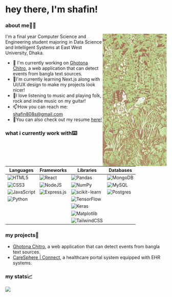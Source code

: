 # hey there, I'm shafin!






### about me👨‍💻

<div align="left">
<img align="right" src="album.jpg" width ="200" />
<p>I'm a final year Computer Science and Engineering student majoring in Data Science and Intelligent Systems at East West University, Dhaka.</p>
<ul>
  <li>🔭 I'm currently working on <a href="https://github.com/shafin-r/ghotona-chitro">Ghotona Chitro</a>, a web application that can detect events from bangla text sources.</li>
  <li>🌱I'm currently learning Next.js along with UI/UX design to make my projects look nicer!</li>
  <li>🎸I love listening to music and playing folk, rock and indie music on my guitar!</li>
  <li>📫How you can reach me: <a href="mailto:shafin808s@gmail.com">shafin808s@gmail.com</a></li>
  <li>📄You can also check out my resume <a href="https://github.com/shafin-r/resume-cv">here!</a></li>
</ul>
</div>

### what i currently work with⌨️

| Languages                                                                                                                    | Frameworks                                                                                                                | Libraries                                                                                                                       | Databases                                                                                                            |
| ---------------------------------------------------------------------------------------------------------------------------- | ------------------------------------------------------------------------------------------------------------------------- | ------------------------------------------------------------------------------------------------------------------------------- | -------------------------------------------------------------------------------------------------------------------- |
| ![HTML5](https://img.shields.io/badge/html5-%23E34F26.svg?style=for-the-badge&logo=html5&logoColor=white)                    | ![React](https://img.shields.io/badge/react-%2320232a.svg?style=for-the-badge&logo=react&logoColor=%2361DAFB)             | ![Pandas](https://img.shields.io/badge/pandas-%23150458.svg?style=for-the-badge&logo=pandas&logoColor=white)                    | ![MongoDB](https://img.shields.io/badge/MongoDB-%234ea94b.svg?style=for-the-badge&logo=mongodb&logoColor=white)      |
| ![CSS3](https://img.shields.io/badge/css3-%231572B6.svg?style=for-the-badge&logo=css3&logoColor=white)                       | ![NodeJS](https://img.shields.io/badge/node.js-6DA55F?style=for-the-badge&logo=node.js&logoColor=white)                   | ![NumPy](https://img.shields.io/badge/numpy-%23013243.svg?style=for-the-badge&logo=numpy&logoColor=white)                       | ![MySQL](https://img.shields.io/badge/mysql-4479A1.svg?style=for-the-badge&logo=mysql&logoColor=white)               |
| ![JavaScript](https://img.shields.io/badge/javascript-%23323330.svg?style=for-the-badge&logo=javascript&logoColor=%23F7DF1E) | ![Express.js](https://img.shields.io/badge/express.js-%23404d59.svg?style=for-the-badge&logo=express&logoColor=%2361DAFB) | ![scikit-learn](https://img.shields.io/badge/scikit--learn-%23F7931E.svg?style=for-the-badge&logo=scikit-learn&logoColor=white) | ![Postgres](https://img.shields.io/badge/postgres-%23316192.svg?style=for-the-badge&logo=postgresql&logoColor=white) |
| ![Python](https://img.shields.io/badge/python-3670A0?style=for-the-badge&logo=python&logoColor=ffdd54)                       |                                                                                                                           | ![TensorFlow](https://img.shields.io/badge/TensorFlow-%23FF6F00.svg?style=for-the-badge&logo=TensorFlow&logoColor=white)        |
|                                                                                                                              |                                                                                                                           | ![Keras](https://img.shields.io/badge/Keras-%23D00000.svg?style=for-the-badge&logo=Keras&logoColor=white)                       |
|                                                                                                                              |                                                                                                                           | ![Matplotlib](https://img.shields.io/badge/Matplotlib-%23ffffff.svg?style=for-the-badge&logo=Matplotlib&logoColor=black)        |
|                                                                                                                              |                                                                                                                           | ![TailwindCSS](https://img.shields.io/badge/tailwindcss-%2338B2AC.svg?style=for-the-badge&logo=tailwind-css&logoColor=white)    |


### my projects📱
<ul>
  <li><a href="https://github.com/shafin-r/ghotona-chitro">Ghotona Chitro</a>, a web application that can detect events from bangla text sources.</li>
  <li><a href="https://github.com/shafin-r/connect-caresphere">CareSphere | Connect</a>, a healthcare portal system equipped with EHR systems.
</ul>

### my stats📈
![](http://github-profile-summary-cards.vercel.app/api/cards/profile-details?username=shafin-r&theme=ayu_mirage) 






